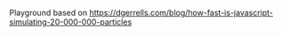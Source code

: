 Playground based on https://dgerrells.com/blog/how-fast-is-javascript-simulating-20-000-000-particles